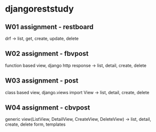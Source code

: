 # djangoreststudy


## W01 assignment - restboard<br>
drf -> list, get, create, update, delete


## W02 assignment - fbvpost<br>
function based view, django http response -> list, detail, create, delete


## W03 assignment - post<br>
class based view, django.views import View -> list, detail, create, delete


## W04 assignment - cbvpost<br>
generic view(ListView, DetailView, CreateView, DeleteView) -> list, detail, create, delete
form, templates
